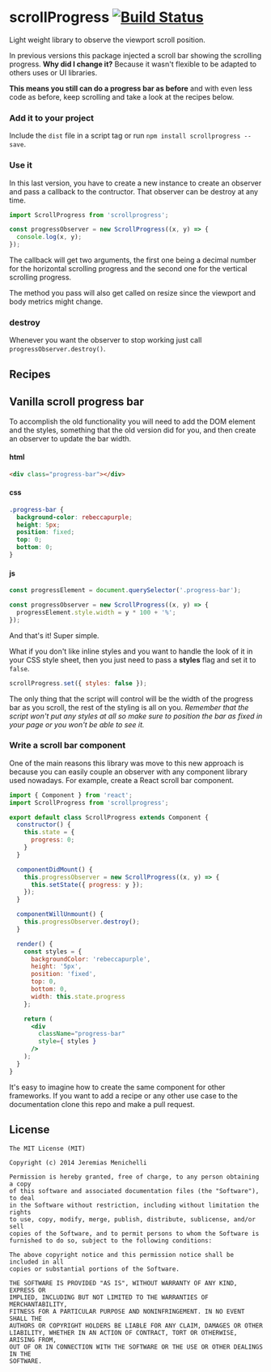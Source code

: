 # scrollProgress [![Build Status](https://travis-ci.org/jeremenichelli/scrollProgress.svg)](https://travis-ci.org/jeremenichelli/scrollProgress)

Light weight library to observe the viewport scroll position.

In previous versions this package injected a scroll bar showing the scrolling progress. **Why did I change it?** Because it wasn't flexible to be adapted to others uses or UI libraries.

**This means you still can do a progress bar as before** and with even less code as before, keep scrolling and take a look at the recipes below.


### Add it to your project

Include the `dist` file in a script tag or run `npm install scrollprogress --save`.


### Use it

In this last version, you have to create a new instance to create an observer and pass a callback to the contructor. That observer can be destroy at any time.

```js
import ScrollProgress from 'scrollprogress';

const progressObserver = new ScrollProgress((x, y) => {
  console.log(x, y);
});
```

The callback will get two arguments, the first one being a decimal number for the horizontal scrolling progress and the second one for the vertical scrolling progress.

The method you pass will also get called on resize since the viewport and body metrics might change.

### destroy

Whenever you want the observer to stop working just call `progressObserver.destroy()`.


## Recipes

## Vanilla scroll progress bar

To accomplish the old functionality you will need to add the DOM element and the styles, something that the old version did for you, and then create an observer to update the bar width.

#### html

```html
<div class="progress-bar"></div>
```

#### css

```css
.progress-bar {
  background-color: rebeccapurple;
  height: 5px;
  position: fixed;
  top: 0;
  bottom: 0;
}
```

#### js

```js
const progressElement = document.querySelector('.progress-bar');

const progressObserver = new ScrollProgress((x, y) => {
  progressElement.style.width = y * 100 + '%';
});
```

And that's it! Super simple.

What if you don't like inline styles and you want to handle the look of it in your CSS style sheet, then you just need to pass a **styles** flag and set it to ```false```.

```js
scrollProgress.set({ styles: false });
```

The only thing that the script will control will be the width of the progress bar as you scroll, the rest of the styling is all on you. _Remember that the script won't put any styles at all so make sure to position the bar as fixed in your page or you won't be able to see it._


### Write a scroll bar component

One of the main reasons this library was move to this new approach is because you can easily couple an observer with any component library used nowadays. For example, create a React scroll bar component.

```jsx
import { Component } from 'react';
import ScrollProgress from 'scrollprogress';

export default class ScrollProgress extends Component {
  constructor() {
    this.state = {
      progress: 0;
    }
  }

  componentDidMount() {
    this.progressObserver = new ScrollProgress((x, y) => {
      this.setState({ progress: y });
    });
  }

  componentWillUnmount() {
    this.progressObserver.destroy();
  }

  render() {
    const styles = {
      backgroundColor: 'rebeccapurple',
      height: '5px',
      position: 'fixed',
      top: 0,
      bottom: 0,
      width: this.state.progress
    };

    return (
      <div
        className="progress-bar"
        style={ styles }
      />
    );
  }
}
```

It's easy to imagine how to create the same component for other frameworks. If you want to add a recipe or any other use case to the documentation clone this repo and make a pull request.

## License

```
The MIT License (MIT)

Copyright (c) 2014 Jeremias Menichelli

Permission is hereby granted, free of charge, to any person obtaining a copy
of this software and associated documentation files (the "Software"), to deal
in the Software without restriction, including without limitation the rights
to use, copy, modify, merge, publish, distribute, sublicense, and/or sell
copies of the Software, and to permit persons to whom the Software is
furnished to do so, subject to the following conditions:

The above copyright notice and this permission notice shall be included in all
copies or substantial portions of the Software.

THE SOFTWARE IS PROVIDED "AS IS", WITHOUT WARRANTY OF ANY KIND, EXPRESS OR
IMPLIED, INCLUDING BUT NOT LIMITED TO THE WARRANTIES OF MERCHANTABILITY,
FITNESS FOR A PARTICULAR PURPOSE AND NONINFRINGEMENT. IN NO EVENT SHALL THE
AUTHORS OR COPYRIGHT HOLDERS BE LIABLE FOR ANY CLAIM, DAMAGES OR OTHER
LIABILITY, WHETHER IN AN ACTION OF CONTRACT, TORT OR OTHERWISE, ARISING FROM,
OUT OF OR IN CONNECTION WITH THE SOFTWARE OR THE USE OR OTHER DEALINGS IN THE
SOFTWARE.
```
